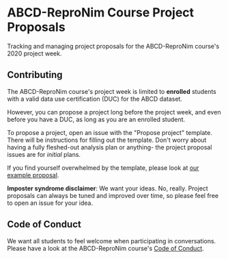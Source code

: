 # ABCD-ReproNim Course Project Proposals
Tracking and managing project proposals for the ABCD-ReproNim course's 2020 project week.

## Contributing

The ABCD-ReproNim course's project week is limited to **enrolled** students with a valid data use certification (DUC) for the ABCD dataset.

However, you can propose a project long before the project week, and even before you have a DUC, as long as you are an enrolled student.

To propose a project, open an issue with the "Propose project" template.
There will be instructions for filling out the template.
Don't worry about having a fully fleshed-out analysis plan or anything- the project proposal issues are for _initial_ plans.

If you find yourself overwhelmed by the template, please look at [our example proposal](https://github.com/ABCD-ReproNim/projects/issues/2).

**Imposter syndrome disclaimer**: We want your ideas. No, really. Project proposals can always be tuned and improved over time, so please feel free to open an issue for your idea.

## Code of Conduct

We want all students to feel welcome when participating in conversations.
Please have a look at the ABCD-ReproNim course's [Code of Conduct](https://docs.google.com/document/d/1XQf9aEggUlwIlft8mVGC1mdMjiJVWF4RDnnVGWKvfo8/edit?usp=sharing).
